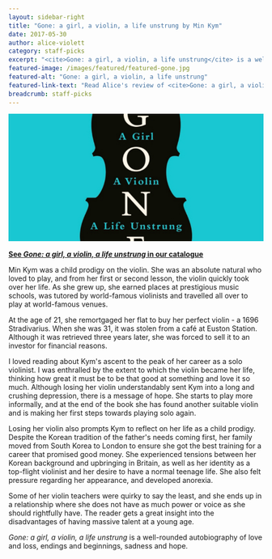 ```yaml
---
layout: sidebar-right
title: "Gone: a girl, a violin, a life unstrung by Min Kym"
date: 2017-05-30
author: alice-violett
category: staff-picks
excerpt: "<cite>Gone: a girl, a violin, a life unstrung</cite> is a well-rounded autobiography of love and loss, endings and beginnings, sadness and hope."
featured-image: /images/featured/featured-gone.jpg
featured-alt: "Gone: a girl, a violin, a life unstrung"
featured-link-text: "Read Alice's review of <cite>Gone: a girl, a violin, a life unstrung</cite>"
breadcrumb: staff-picks
---
```


![Gone: a girl, a violin, a life unstrung](/images/featured/featured-gone.jpg)

**[See <cite>Gone: a girl, a violin, a life unstrung</cite> in our catalogue](https://suffolk.spydus.co.uk/cgi-bin/spydus.exe/ENQ/OPAC/BIBENQ?BRN=2128169)**

Min Kym was a child prodigy on the violin. She was an absolute natural who loved to play, and from her first or second lesson, the violin quickly took over her life. As she grew up, she earned places at prestigious music schools, was tutored by world-famous violinists and travelled all over to play at world-famous venues.

At the age of 21, she remortgaged her flat to buy her perfect violin - a 1696 Stradivarius. When she was 31, it was stolen from a café at Euston Station. Although it was retrieved three years later, she was forced to sell it to an investor for financial reasons.

I loved reading about Kym's ascent to the peak of her career as a solo violinist. I was enthralled by the extent to which the violin became her life, thinking how great it must be to be that good at something and love it so much. Although losing her violin understandably sent Kym into a long and crushing depression, there is a message of hope. She starts to play more informally, and at the end of the book she has found another suitable violin and is making her first steps towards playing solo again.

Losing her violin also prompts Kym to reflect on her life as a child prodigy. Despite the Korean tradition of the father's needs coming first, her family moved from South Korea to London to ensure she got the best training for a career that promised good money. She experienced tensions between her Korean background and upbringing in Britain, as well as her identity as a top-flight violinist and her desire to have a normal teenage life. She also felt pressure regarding her appearance, and developed anorexia.

Some of her violin teachers were quirky to say the least, and she ends up in a relationship where she does not have as much power or voice as she should rightfully have. The reader gets a great insight into the disadvantages of having massive talent at a young age.

<cite>Gone: a girl, a violin, a life unstrung</cite> is a well-rounded autobiography of love and loss, endings and beginnings, sadness and hope.
